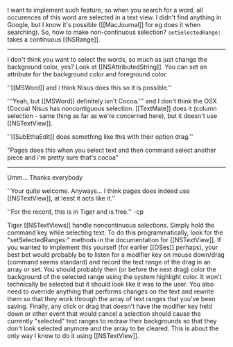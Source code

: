

I want to implement such feature, so when you search for a word, all occurences of this word are selected in a text view. I didn't find anything in Google, but I know it's possible ([[MacJournal]] for eg does it when searching). So, how to make non-continuous selection? <code>setSelectedRange:</code> takes a continuous [[NSRange]].

----

I don't think you want to select the words, so much as just change the background color, yes? Look at [[NSAttributedString]]. You can set an attribute for the background color and foreground color.

''[[MSWord]] and i think Nisus does this so it is possible.'' 

'''Yeah, but [[MSWord]] definitely isn't Cocoa.''' and I don't think the OSX (Cocoa) Nisus has noncontiguous selection. [[TextMate]] does it (column selection - same thing as far as we're concerned here), but it doesn't use [[NSTextView]].

''[[SubEthaEdit]] does something like this with their option drag.''

"Pages does this when you select text and then command select another piece and i'm pretty sure that's cocoa"

----

Umm... Thanks everybody

''Your quite welcome. Anyways... I think pages does indeed use [[NSTextView]], at least it acts like it.''

''For the record, this is in Tiger and is free.'' -cp

Tiger [[NSTextViews]] handle noncontinuous selections.  Simply hold the command key while selecting text.  To do this programmatically, look for the "setSelectedRanges:" methods in the documentation for [[NSTextView]].  If you wanted to implement this yourself (for earlier [[OSes]] perhaps), your best bet would probably be to listen for a modifier key on mouse down/drag (command seems standard) and record the text range of the drag in an array or set.  You should probably then (or before the next drag) color the background of the selected range using the system highlight color.  It won't technically be selected but it should look like it was to the user.  You also need to override anything that performs changes on the text and rewrite them so that they work through the array of text ranges that you've been saving.  Finally, any click or drag that doesn't have the modifier key held down or other event that would cancel a selection should cause the currently "selected" text ranges to redraw their backgrounds so that they don't look selected anymore and the array to be cleared.  This is about the only way I know to do it using [[NSTextView]].